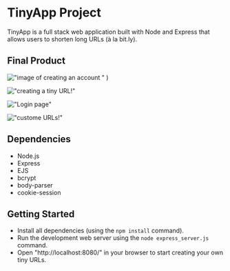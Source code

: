# TinyApp Project

TinyApp is a full stack web application built with Node and Express that allows users to shorten long URLs (à la bit.ly).

## Final Product

!["image of creating an account "](https://github.com/kb09/tinyapp/blob/feature/user-registration/docs/Create-account.png)
)

!["creating a tiny URL!"](https://github.com/kb09/tinyapp/blob/feature/user-registration/docs/Create-tinyURL.png)

!["Login page"](https://github.com/kb09/tinyapp/blob/feature/user-registration/docs/Login.png)

!["custome URLs!"](https://github.com/kb09/tinyapp/blob/feature/user-registration/docs/my-URLS.png)

## Dependencies

- Node.js
- Express
- EJS
- bcrypt
- body-parser
- cookie-session

## Getting Started

- Install all dependencies (using the `npm install` command).
- Run the development web server using the `node express_server.js` command.
- Open "http://localhost:8080/" in your browser to start creating your own tiny URLs.
